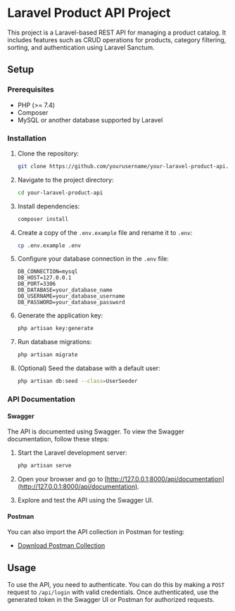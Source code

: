 # Laravel Product API Project

This project is a Laravel-based REST API for managing a product catalog. It includes features such as CRUD operations for products, category filtering, sorting, and authentication using Laravel Sanctum.

## Setup

### Prerequisites

- PHP (>= 7.4)
- Composer
- MySQL or another database supported by Laravel

### Installation

1. Clone the repository:

    ```bash
    git clone https://github.com/yourusername/your-laravel-product-api.git
    ```

2. Navigate to the project directory:

    ```bash
    cd your-laravel-product-api
    ```

3. Install dependencies:

    ```bash
    composer install
    ```

4. Create a copy of the `.env.example` file and rename it to `.env`:

    ```bash
    cp .env.example .env
    ```

5. Configure your database connection in the `.env` file:

    ```dotenv
    DB_CONNECTION=mysql
    DB_HOST=127.0.0.1
    DB_PORT=3306
    DB_DATABASE=your_database_name
    DB_USERNAME=your_database_username
    DB_PASSWORD=your_database_password
    ```

6. Generate the application key:

    ```bash
    php artisan key:generate
    ```

7. Run database migrations:

    ```bash
    php artisan migrate
    ```

8. (Optional) Seed the database with a default user:

    ```bash
    php artisan db:seed --class=UserSeeder
    ```

### API Documentation

#### Swagger

The API is documented using Swagger. To view the Swagger documentation, follow these steps:

1. Start the Laravel development server:

    ```bash
    php artisan serve
    ```

2. Open your browser and go to [http://127.0.0.1:8000/api/documentation](http://127.0.0.1:8000/api/documentation).

3. Explore and test the API using the Swagger UI.

#### Postman

You can also import the API collection in Postman for testing:

- [Download Postman Collection](https://github.com/ziaurrehmanjutt/task-app/blob/main/postman/collections/Task%20Apis.json)

## Usage

To use the API, you need to authenticate. You can do this by making a `POST` request to `/api/login` with valid credentials. Once authenticated, use the generated token in the Swagger UI or Postman for authorized requests.

